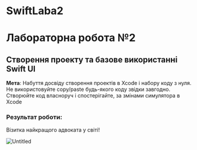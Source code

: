 # SwiftLaba2

<h1>Лабораторна робота №2</h1>
<h2>Створення проекту та базове
використанні Swift UI</h2>

<p><b>Мета</b>: Набуття досвіду створення проектів в Xcode і набору коду з нуля. Не
використовуйте copy/paste будь-якого коду звідки завгодно. Створюйте код
власноруч і спостерігайте, за змінами симулятора в Xcode</p>

<h3>Результат роботи:</h3>
Візитка найкращого адвоката у світі!

![Untitled](https://github.com/YurijKryshtof0222/SwiftLaba2/assets/105464154/56619733-3378-4e60-8d7d-b3edc2f9ce34)
